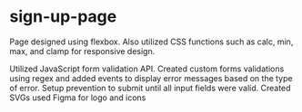 # sign-up-page

Page designed using flexbox. Also utilized CSS functions such as calc, min, max, and clamp for responsive design. 

Utilized JavaScript form validation API. Created custom forms validations using regex and added events to display error messages based on the type of error. Setup prevention to submit until all input fields were valid.  Created SVGs used Figma for logo and icons
